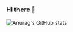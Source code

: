 ### Hi there 👋

![Anurag's GitHub stats](https://github-readme-stats.vercel.app/api?username=RosenbergYehuda&theme=default&show_icons=true)


